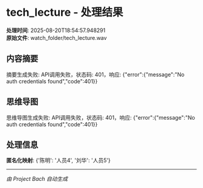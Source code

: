 # tech_lecture - 处理结果

**处理时间**: 2025-08-20T18:54:57.948291  
**原始文件**: watch_folder/tech_lecture.wav

## 内容摘要

摘要生成失败: API调用失败，状态码: 401，响应: {"error":{"message":"No auth credentials found","code":401}}

## 思维导图

思维导图生成失败: API调用失败，状态码: 401，响应: {"error":{"message":"No auth credentials found","code":401}}

## 处理信息

**匿名化映射**: {'陈明': '人员4', '刘华': '人员5'}

---
*由 Project Bach 自动生成*
